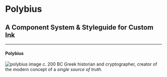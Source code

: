 # Polybius
## A Component System & Styleguide for Custom Ink
---

#### Polybius
![polybius image](https://upload.wikimedia.org/wikipedia/commons/c/c8/Stele_des_Polybios.jpg "Polybius Statue")
c. 200 BC
Greek historian and cryptographer, creator of the modern concept of a _single source of truth_.
